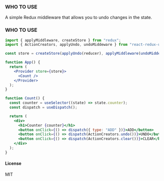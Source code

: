 ### WHO TO USE

A simple Redux middleware that allows you to undo changes in the state.

### WHO TO USE

```jsx
import { applyMiddleware, createStore } from "redux";
import { ActionCreators, applyUndo, undoMiddeware } from "react-redux-undo";

const store = createStore(applyUndo(reducer), applyMiddleware(undoMiddeware()));

function App() {
  return (
    <Provider store={store}>
      <Count />
    </Provider>
  );
}

function Count() {
  const counter = useSelector((state) => state.counter);
  const dispatch = useDispatch();

  return (
    <div>
      <h1>Counter {counter}</h1>
      <button onClick={() => dispatch({ type: "ADD" })}>ADD</button>
      <button onClick={() => dispatch(ActionCreators.undo())}>UNDO</button>
      <button onClick={() => dispatch(ActionCreators.clear())}>CLEAR</button>
    </div>
  );
}
```

#### License

MIT
